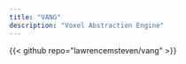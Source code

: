 ```yaml
---
title: "VANG"
description: "Voxel Abstraction Engine"
---
```


{{< github repo="lawrencemsteven/vang" >}}

<br>